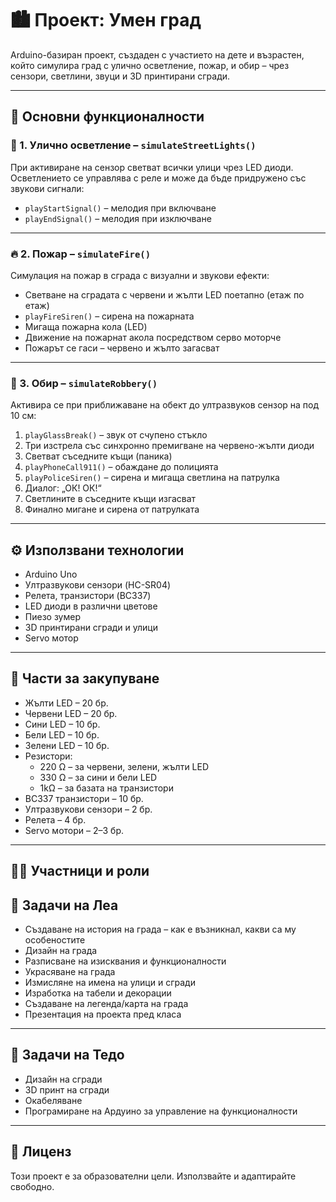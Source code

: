 # 🏙️ Проект: Умен град

Arduino-базиран проект, създаден с участието на дете и възрастен, който симулира град с улично осветление, пожар, и обир – чрез сензори, светлини, звуци и 3D принтирани сгради.

---

## 🎯 Основни функционалности

### 🚦 1. Улично осветление – `simulateStreetLights()`

При активиране на сензор светват всички улици чрез LED диоди. Осветлението се управлява с реле и може да бъде придружено със звукови сигнали:

- `playStartSignal()` – мелодия при включване
- `playEndSignal()` – мелодия при изключване

---

### 🔥 2. Пожар – `simulateFire()`

Симулация на пожар в сграда с визуални и звукови ефекти:

- Светване на сградата с червени и жълти LED поетапно (етаж по етаж)
- `playFireSiren()` – сирена на пожарната
- Мигаща пожарна кола (LED)
- Движение на пожарнат акола посредством серво моторче
- Пожарът се гаси – червено и жълто загасват

---

### 🚨 3. Обир – `simulateRobbery()`

Активира се при приближаване на обект до ултразвуков сензор на под 10 см:

1. `playGlassBreak()` – звук от счупено стъкло
2. Три изстрела със синхронно премигване на червено-жълти диоди
3. Светват съседните къщи (паника)
4. `playPhoneCall911()` – обаждане до полицията
5. `playPoliceSiren()` – сирена и мигаща светлина на патрулка
6. Диалог: „ОК! ОК!“
7. Светлините в съседните къщи изгасват
8. Финално мигане и сирена от патрулката

---

## ⚙️ Използвани технологии

- Arduino Uno
- Ултразвукови сензори (HC-SR04)
- Релета, транзистори (BC337)
- LED диоди в различни цветове
- Пиезо зумер
- 3D принтирани сгради и улици
- Servo мотор

---

## 🛒 Части за закупуване

- Жълти LED – 20 бр.
- Червени LED – 20 бр.
- Сини LED – 10 бр.
- Бели LED – 10 бр.
- Зелени LED – 10 бр.
- Резистори:
  - 220 Ω – за червени, зелени, жълти LED
  - 330 Ω – за сини и бели LED
  - 1kΩ – за базата на транзистори
- BC337 транзистори – 10 бр.
- Ултразвукови сензори – 2 бр.
- Релета – 4 бр.
- Servo мотори – 2–3 бр.

---

## 👩‍🎨 Участници и роли

## 📌 Задачи на Леа

- Създаване на история на града – как е възникнал, какви са му особеностите
- Дизайн на града
- Разписване на изисквания и функционалности
- Украсяване на града
- Измисляне на имена на улици и сгради
- Изработка на табели и декорации
- Създаване на легенда/карта на града
- Презентация на проекта пред класа

---

## 🔧 Задачи на Тедо

- Дизайн на сгради
- 3D принт на сгради
- Окабеляване
- Програмиране на Ардуино за управление на функционалности

---

## 📎 Лиценз

Този проект е за образователни цели. Използвайте и адаптирайте свободно.
